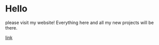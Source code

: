 # Hello
please visit my website! Everything here and all my new projects will be there.

[link](leo-cheng.web.app)
